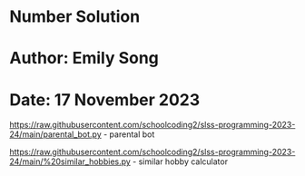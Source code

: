 # Number Solution
# Author: Emily Song
# Date: 17 November 2023

https://raw.githubusercontent.com/schoolcoding2/slss-programming-2023-24/main/parental_bot.py - parental bot 

https://raw.githubusercontent.com/schoolcoding2/slss-programming-2023-24/main/%20similar_hobbies.py - similar hobby calculator 

